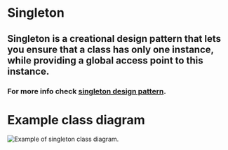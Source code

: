 # Singleton
## Singleton is a creational design pattern that lets you ensure that a class has only one instance, while providing a global access point to this instance.
### For more info check [singleton design pattern](https://refactoring.guru/design-patterns/singleton).
# Example class diagram
![Example of singleton class diagram.](/image/ss.jpg "This is a example singleton class diagram.")